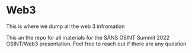 # Web3
This is where we dump all the web 3 infromation


This an the repo for all materials for the SANS OSINT Summit 2022 OSINT/Web3 presentation.
Feel free to reach out if there are any question
